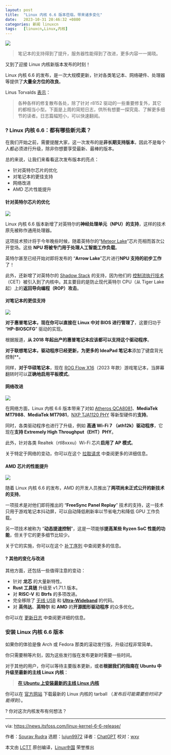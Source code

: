 ```yaml
---
layout: post
title:	"Linux 内核 6.6 版本莅临，带来诸多变化"
date:	2023-10-31 20:46:32 +0800 
categories:	新闻 linuxcn 
tags:	[linuxcn,Linux,内核]
---
```



![](/Asserts/Images//attachment/album/202310/31/204603jy3e8ezhtyehn9po.jpg)



> 
> 笔记本的支持得到了提升，服务器性能得到了改进，更多内容一一揭晓。
> 
> 
> 


又到了迎接 Linux 内核新版本发布的时刻！


Linux 内核 6.6 的发布，是一次大规模更新，针对各类笔记本、网络硬件、处理器等提供了**大量全方位的改良**。


Linus Torvalds [表示](https://lkml.iu.edu/hypermail/linux/kernel/2310.3/06370.html)：



> 
> 各种各样的修复散布各处，除了针对 r8152 驱动的一些重要修复外，其它的都相当小型。下面是上周的简短日志，供所有想要一探究竟、了解更多细节的读者。日志篇幅短小，可以快速翻阅。
> 
> 
> 


### ? Linux 内核 6.6：都有哪些新元素？


在我们开始之前，需要提醒大家，这一次发布的是**非长期支持版本**，因此不是每个人都必须进行升级，除非你想要享受最新、最棒的版本。


总的来说，让我们来看看这次发布版本的亮点：


* 针对英特尔芯片的优化
* 对笔记本的更佳支持
* 网络改进
* AMD 芯片性能提升


#### 针对英特尔芯片的优化


![](/Asserts/Images//attachment/album/202310/31/204634alrzd80mebeztnnp.png)


Linux 内核 6.6 版本新增了对英特尔的**神经处理单元（NPU）的支持**，这样的技术原先被称作通用处理器。


这项技术预计将于今年晚些时候，随着英特尔的“[Meteor Lake](https://www.intel.com/content/www/us/en/content-details/788851/meteor-lake-architecture-overview.html)”芯片亮相而首次公开登场。这些 **NPU 将被专门用于处理人工智能工作负载**。


英特尔甚至已经开始对即将发布的 “**Arrow Lake**”芯片进行**NPU 支持的初步工作**了！


此外，还新增了对英特尔的 [Shadow Stack](https://en.wikipedia.org/wiki/Shadow_stack) 的支持，因为他们的 [控制流执行技术](https://www.intel.com/content/www/us/en/developer/articles/technical/technical-look-control-flow-enforcement-technology.html)（CET）被引入到了内核中。其主要目的是防止现代英特尔 CPU（从 Tiger Lake 起）上的**返回导向编程（ROP）攻击**。


#### 对笔记本的更佳支持


![](/Asserts/Images//attachment/album/202310/31/204635nb3btutx6bhmx03e.png)


**对于惠普笔记本，现在你可以直接在 Linux 中对 BIOS 进行管理了**，这要归功于 “**HP-BIOSCFG**” 驱动的实现。


根据报道，**从 2018 年起出产的惠普笔记本应该都可以支持这个驱动程序**。


**对于联想笔记本，驱动程序已经更新，为更多的 IdeaPad 笔记本**添加了键盘背光控制\*\*。


同样，**对于华硕笔记本**，现在 [ROG Flow X16](https://rog.asus.com/laptops/rog-flow/rog-flow-x16-2023-series/spec/)（2023 年款）游戏笔记本，当屏幕翻转时可以**正确地启用平板模式**。


#### 网络改进


![](/Asserts/Images//attachment/album/202310/31/204636x5yq5ndv5spg5gbv.png)


在网络方面，Linux 内核 6.6 版本带来了对如 [Atheros QCA8081](https://www.qualcomm.com/products/internet-of-things/networking/wi-fi-networks/qca8081)、**MediaTek MT7988**、**MediaTek MT7981**，[NXP TJA1120 PHY](https://www.nxp.com/products/interfaces/ethernet-/automotive-ethernet-phys/tja1120-automotive-ethernet-phy-1000base-t1-asil-b-and-tc-10:TJA1120) 等新型硬件的**支持**。


同时，各类驱动程序也进行了升级，例如 **高通 Wi-Fi 7 （ath12k）驱动程序**，它现在**支持 Extremely High Throughput（EHT）PHY**。


此外，针对各类 Realtek（rtl8xxxu）Wi-Fi 芯片**启用了 AP 模式**。


关于特定于网络的变动，你可以在这个 [拉取请求](https://lore.kernel.org/lkml/20230829125950.39432-1-pabeni@redhat.com/) 中查阅更多的详细信息。


#### AMD 芯片的性能提升


![](/Asserts/Images//attachment/album/202310/31/204636mjfmj7zluojsbuob.png)


随着 Linux 内核 6.6 的发布，AMD 的开发人员推出了**两项尚未正式公开的新技术的支持**。


一项技术是对他们即将推出的 “**FreeSync Panel Replay**” 技术的支持，这一技术只用于游戏笔记本抖动屏，可以自动降低刷新率以节省电力和降低 GPU 工作负载。


另一项技术被称为 “**动态提速控制**”，这是一项能够**提高某些 Ryzen SoC 性能的功能**，但关于它的更多细节比较少。


关于它的实施，你可以在这个 [补丁序列](https://lore.kernel.org/lkml/20230420163140.14940-1-mario.limonciello@amd.com/T/#m38ab23d70d213ceb67440168b3f71ad2be3aa564) 中查阅更多的信息。


#### ?️ 其他的变化与改进


其他方面，还包括一些值得注意的变动：


* 针对 **龙芯** 的大量新特性。
* **Rust 工具链** 升级至 v1.71.1 版本。
* 对 **RISC-V** 和 **Btrfs** 的多项改进。
* 完全移除了 [无线 USB](https://en.wikipedia.org/wiki/Wireless_USB) 和 [**Ultra-Wideband**](https://en.wikipedia.org/wiki/Ultra-wideband) 的代码。
* 对 **英伟达**、**英特尔** 和 **AMD** 的**开源图形驱动程序** 的众多优化。


你可以在 [更新日志](https://cdn.kernel.org/pub/linux/kernel/v6.x/ChangeLog-6.6) 中查阅更详细的信息。


### 安装 Linux 内核 6.6 版本


如果你的体验是像 Arch 或 Fedora 那类的滚动发行版，升级过程非常简单。


你只需要稍等片刻，因为这些发行版在发布更新时需要一些时间。


对于其他的用户，你可以等待主要版本更新，或者**根据我们的指南在 Ubuntu 中升级至最新的主线 Linux 内核**：



> 
> **[在 Ubuntu 上安装最新的主线 Linux 内核](https://itsfoss.com/upgrade-linux-kernel-ubuntu/)**
> 
> 
> 


你可以在 [官方网站](https://www.kernel.org/) 下载最新的 Linux 内核的 tarball （*发布后可能需要些时间才能得到*）。


? 你对这次内核发布有何想法？




---


via: <https://news.itsfoss.com/linux-kernel-6-6-release/>


作者：[Sourav Rudra](https://news.itsfoss.com/author/sourav/) 选题：[lujun9972](https://github.com/lujun9972) 译者：[ChatGPT](https://linux.cn/lctt/ChatGPT) 校对：[wxy](https://github.com/wxy)


本文由 [LCTT](https://github.com/LCTT/TranslateProject) 原创编译，[Linux中国](https://linux.cn/) 荣誉推出
